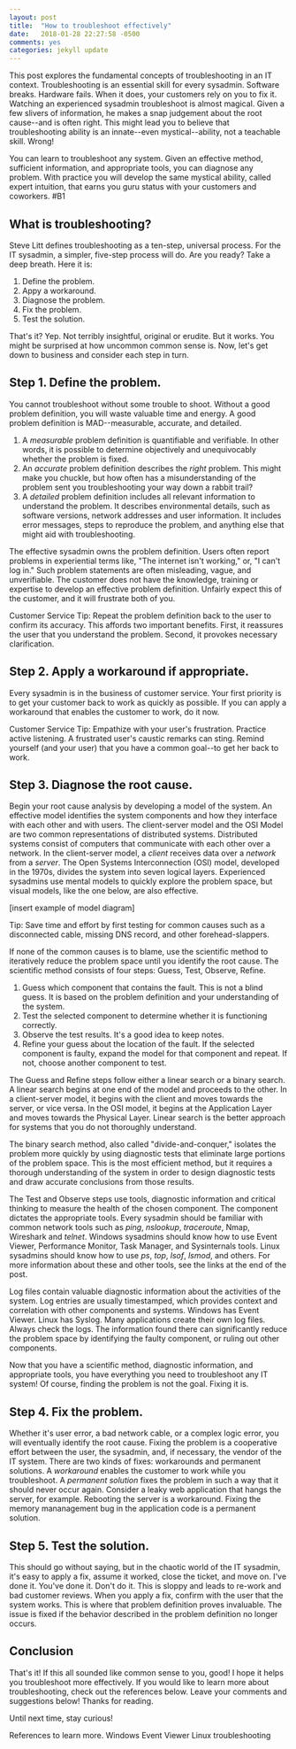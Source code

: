 ```yaml
---
layout: post
title:  "How to troubleshoot effectively"
date:   2018-01-28 22:27:58 -0500
comments: yes
categories: jekyll update
---
```

This post explores the fundamental concepts of troubleshooting in an IT context. Troubleshooting is an essential skill for every sysadmin. Software breaks. Hardware fails. When it does, your customers rely on you to fix it. Watching an experienced sysadmin troubleshoot is almost magical. Given a few slivers of information, he makes a snap judgement about the root cause--and is often right. This might lead you to believe that troubleshooting ability is an innate--even mystical--ability, not a teachable skill. Wrong!

You can learn to troubleshoot any system. Given an effective method, sufficient information, and appropriate tools, you can diagnose any problem. With practice you will develop the same mystical ability, called expert intuition, that earns you guru status with your customers and coworkers. #B1

## What is troubleshooting?

Steve Litt defines troubleshooting as a ten-step, universal process. For the IT sysadmin, a simpler, five-step process will do. Are you ready? Take a deep breath. Here it is:
  1. Define the problem.
  2. Appy a workaround.
  3. Diagnose the problem.
  4. Fix the problem.
  5. Test the solution.
  
That's it? Yep. Not terribly insightful, original or erudite. But it works. You might be surprised at how uncommon common sense is. Now, let's get down to business and consider each step in turn.

## Step 1. Define the problem.

You cannot troubleshoot without some trouble to shoot. Without a good problem definition, you will waste valuable time and energy. A good problem definition is MAD--measurable, accurate, and detailed.

  1. A _measurable_ problem definition is quantifiable and verifiable. In other words, it is possible to determine objectively and unequivocably whether the problem is fixed.
  2. An _accurate_ problem definition describes the _right_ problem. This might make you chuckle, but how often has a misunderstanding of the problem sent you troubleshooting your way down a rabbit trail? 
  3. A _detailed_ problem definition includes all relevant information to understand the problem. It describes environmental details, such as software versions, network addresses and user information. It includes error messages, steps to reproduce the problem, and anything else that might aid with troubleshooting.

The effective sysadmin owns the problem definition. Users often report problems in experiential terms like, "The internet isn't working," or, "I can't log in." Such problem statements are often misleading, vague, and unverifiable. The customer does not have the knowledge, training or expertise to develop an effective problem definition. Unfairly expect this of the customer, and it will frustrate both of you.

Customer Service Tip: 
Repeat the problem definition back to the user to confirm its accuracy. This affords two important benefits. First, it reassures the user that you understand the problem. Second, it provokes necessary clarification.

## Step 2. Apply a workaround if appropriate.

Every sysadmin is in the business of customer service. Your first priority is to get your customer back to work as quickly as possible. If you can apply a workaround that enables the customer to work, do it now.

Customer Service Tip:
Empathize with your user's frustration. Practice active listening. A frustrated user's caustic remarks can sting. Remind yourself (and your user) that you have a common goal--to get her back to work.

## Step 3. Diagnose the root cause.

Begin your root cause analysis by developing a model of the system. An effective model identifies the system components and how they interface with each other and with users. The client-server model and the OSI Model are two common representations of distributed systems. Distributed systems consist of computers that communicate with each other over a network. In the client-server model, a _client_ receives data over a _network_ from a _server_. The Open Systems Interconnection (OSI) model, developed in the 1970s, divides the system into seven logical layers.  Experienced sysadmins use mental models to quickly explore the problem space, but visual models, like the one below, are also effective.

[insert example of model diagram]

Tip:
Save time and effort by first testing for common causes such as a disconnected cable, missing DNS record, and other forehead-slappers.

If none of the common causes is to blame, use the scientific method to iteratively reduce the problem space until you identify the root cause. The scientific method consists of four steps: Guess, Test, Observe, Refine.

  1. Guess which component that contains the fault. This is not a blind guess. It is based on the problem definition and your understanding of the system.
  2. Test the selected component to determine whether it is functioning correctly.
  3. Observe the test results. It's a good idea to keep notes.
  4. Refine your guess about the location of the fault. If the selected component is faulty, expand the model for that component and repeat. If not, choose another component to test.

The Guess and Refine steps follow either a linear search or a binary search. A linear search begins at one end of the model and proceeds to the other. In a client-server model, it begins with the client and moves towards the server, or vice versa. In the OSI model, it begins at the Application Layer and moves towards the Physical Layer. Linear search is the better approach for systems that you do not thoroughly understand.

The binary search method, also called "divide-and-conquer," isolates the problem more quickly by using diagnostic tests that eliminate large portions of the problem space. This is the most efficient method, but it requires a thorough understanding of the system in order to design diagnostic tests and draw accurate conclusions from those results.

The Test and Observe steps use tools, diagnostic information and critical thinking to measure the health of the chosen component. The component dictates the appropriate tools. Every sysadmin should be familiar with common network tools such as _ping_, _nslookup_, _traceroute_, Nmap, Wireshark and _telnet_. Windows sysadmins should know how to use Event Viewer, Performance Monitor, Task Manager, and Sysinternals tools. Linux sysadmins should know how to use _ps_, _top_, _lsof_, _lsmod_, and others. For more information about these and other tools, see the links at the end of the post.

Log files contain valuable diagnostic information about the activities of the system. Log entries are usually timestamped, which provides context and correlation with other components and systems. Windows has Event Viewer. Linux has Syslog. Many applications create their own log files. Always check the logs. The information found there can significantly reduce the problem space by identifying the faulty component, or ruling out other components.

Now that you have a scientific method, diagnostic information, and appropriate tools, you have everything you need to troubleshoot any IT system! Of course, finding the problem is not the goal. Fixing it is.

## Step 4. Fix the problem.

Whether it's user error, a bad network cable, or a complex logic error, you will eventually identify the root cause. Fixing the problem is a cooperative effort between the user, the sysadmin, and, if necessary, the vendor of the IT system. There are two kinds of fixes: workarounds and permanent solutions. A _workaround_ enables the customer to work while you troubleshoot. A _permanent solution_ fixes the problem in such a way that it should never occur again. Consider a leaky web application that hangs the server, for example. Rebooting the server is a workaround. Fixing the memory mananagement bug in the application code is a permanent solution.

## Step 5. Test the solution.

This should go without saying, but in the chaotic world of the IT sysadmin, it's easy to apply a fix, assume it worked, close the ticket, and move on. I've done it. You've done it. Don't do it. This is sloppy and leads to re-work and bad customer reviews. When you apply a fix, confirm with the user that the system works. This is where that problem definition proves invaluable. The issue is fixed if the behavior described in the problem definition no longer occurs.

## Conclusion

That's it! If this all sounded like common sense to you, good! I hope it helps you troubleshoot more effectively. If you would like to learn more about troubleshooting, check out the references below. Leave your comments and suggestions below! Thanks for reading.

Until next time, stay curious!

References to learn more.
Windows Event Viewer
Linux troubleshooting


<suggest links to useful sources of documentation>



